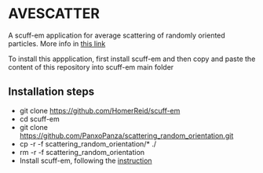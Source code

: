 # AVESCATTER
A scuff-em application for average scattering of randomly oriented particles. More info in [this link](https://arxiv.org/abs/2110.14799v3)

To install this appplication, first install scuff-em and then copy and paste the content of this repository into scuff-em main folder

## Installation steps
- git clone https://github.com/HomerReid/scuff-em
- cd scuff-em
- git clone https://github.com/PanxoPanza/scattering_random_orientation.git
- cp -r -f scattering_random_orientation/* ./
- rm -r -f scattering_random_orientation
- Install scuff-em, following the [instruction](http://homerreid.github.io/scuff-em-documentation/reference/Installing)
